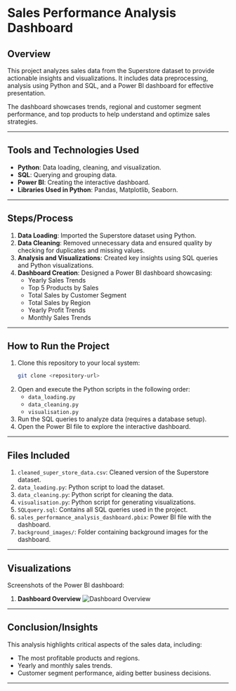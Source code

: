 # Sales Performance Analysis Dashboard

## **Overview**
This project analyzes sales data from the Superstore dataset to provide actionable insights and visualizations. It includes data preprocessing, analysis using Python and SQL, and a Power BI dashboard for effective presentation.

The dashboard showcases trends, regional and customer segment performance, and top products to help understand and optimize sales strategies.

---

## **Tools and Technologies Used**
- **Python**: Data loading, cleaning, and visualization.
- **SQL**: Querying and grouping data.
- **Power BI**: Creating the interactive dashboard.
- **Libraries Used in Python**: Pandas, Matplotlib, Seaborn.

---

## **Steps/Process**
1. **Data Loading**: Imported the Superstore dataset using Python.
2. **Data Cleaning**: Removed unnecessary data and ensured quality by checking for duplicates and missing values.
3. **Analysis and Visualizations**: Created key insights using SQL queries and Python visualizations.
4. **Dashboard Creation**: Designed a Power BI dashboard showcasing:
   - Yearly Sales Trends
   - Top 5 Products by Sales
   - Total Sales by Customer Segment
   - Total Sales by Region
   - Yearly Profit Trends
   - Monthly Sales Trends

---

## **How to Run the Project**
1. Clone this repository to your local system:
   ```bash
   git clone <repository-url>
   ```
2. Open and execute the Python scripts in the following order:
   - `data_loading.py`
   - `data_cleaning.py`
   - `visualisation.py`
3. Run the SQL queries to analyze data (requires a database setup).
4. Open the Power BI file to explore the interactive dashboard.

---

## **Files Included**
1. `cleaned_super_store_data.csv`: Cleaned version of the Superstore dataset.
2. `data_loading.py`: Python script to load the dataset.
3. `data_cleaning.py`: Python script for cleaning the data.
4. `visualisation.py`: Python script for generating visualizations.
5. `SQLquery.sql`: Contains all SQL queries used in the project.
6. `sales_performance_analysis_dashboard.pbix`: Power BI file with the dashboard.
7. `background_images/`: Folder containing background images for the dashboard.

---

## **Visualizations**
Screenshots of the Power BI dashboard:

1. **Dashboard Overview**
   ![Dashboard Overview](images/Dashboard_Overview.png)

---

## **Conclusion/Insights**
This analysis highlights critical aspects of the sales data, including:
- The most profitable products and regions.
- Yearly and monthly sales trends.
- Customer segment performance, aiding better business decisions.

---

